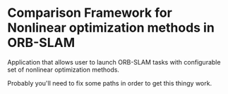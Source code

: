 # Comparison Framework for Nonlinear optimization methods in ORB-SLAM
Application that allows user to launch ORB-SLAM tasks with configurable set of nonlinear optimization methods.

Probably you'll need to fix some paths in order to get this thingy work. 
